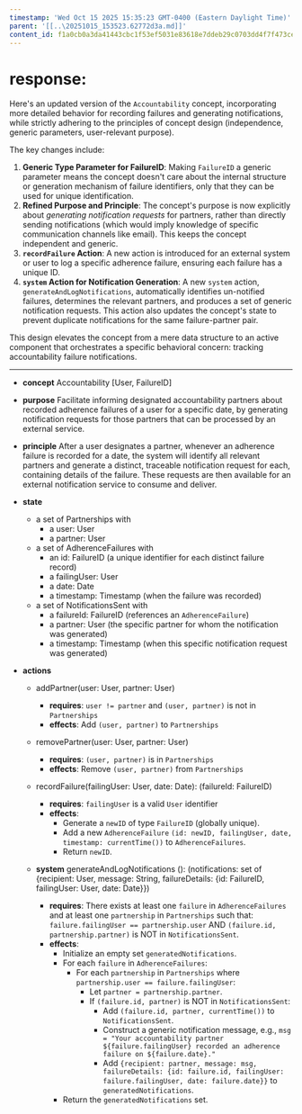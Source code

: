 ```yaml
---
timestamp: 'Wed Oct 15 2025 15:35:23 GMT-0400 (Eastern Daylight Time)'
parent: '[[..\20251015_153523.62772d3a.md]]'
content_id: f1a0cb0a3da41443cbc1f53ef5031e83618e7ddeb29c0703dd4f7f473ce02fb0
---
```


# response:

Here's an updated version of the `Accountability` concept, incorporating more detailed behavior for recording failures and generating notifications, while strictly adhering to the principles of concept design (independence, generic parameters, user-relevant purpose).

The key changes include:

1. **Generic Type Parameter for FailureID**: Making `FailureID` a generic parameter means the concept doesn't care about the internal structure or generation mechanism of failure identifiers, only that they can be used for unique identification.
2. **Refined Purpose and Principle**: The concept's purpose is now explicitly about *generating notification requests* for partners, rather than directly sending notifications (which would imply knowledge of specific communication channels like email). This keeps the concept independent and generic.
3. **`recordFailure` Action**: A new action is introduced for an external system or user to log a specific adherence failure, ensuring each failure has a unique ID.
4. **`system` Action for Notification Generation**: A new `system` action, `generateAndLogNotifications`, automatically identifies un-notified failures, determines the relevant partners, and produces a set of generic notification requests. This action also updates the concept's state to prevent duplicate notifications for the same failure-partner pair.

This design elevates the concept from a mere data structure to an active component that orchestrates a specific behavioral concern: tracking accountability failure notifications.

***

* **concept** Accountability \[User, FailureID]

* **purpose** Facilitate informing designated accountability partners about recorded adherence failures of a user for a specific date, by generating notification requests for those partners that can be processed by an external service.

* **principle** After a user designates a partner, whenever an adherence failure is recorded for a date, the system will identify all relevant partners and generate a distinct, traceable notification request for each, containing details of the failure. These requests are then available for an external notification service to consume and deliver.

* **state**
  * a set of Partnerships with
    * a user: User
    * a partner: User
  * a set of AdherenceFailures with
    * an id: FailureID (a unique identifier for each distinct failure record)
    * a failingUser: User
    * a date: Date
    * a timestamp: Timestamp (when the failure was recorded)
  * a set of NotificationsSent with
    * a failureId: FailureID (references an `AdherenceFailure`)
    * a partner: User (the specific partner for whom the notification was generated)
    * a timestamp: Timestamp (when this specific notification request was generated)

* **actions**
  * addPartner(user: User, partner: User)
    * **requires**: `user != partner` and `(user, partner)` is not in `Partnerships`
    * **effects**: Add `(user, partner)` to `Partnerships`

  * removePartner(user: User, partner: User)
    * **requires**: `(user, partner)` is in `Partnerships`
    * **effects**: Remove `(user, partner)` from `Partnerships`

  * recordFailure(failingUser: User, date: Date): (failureId: FailureID)
    * **requires**: `failingUser` is a valid `User` identifier
    * **effects**:
      * Generate a `newID` of type `FailureID` (globally unique).
      * Add a new `AdherenceFailure` `(id: newID, failingUser, date, timestamp: currentTime())` to `AdherenceFailures`.
      * Return `newID`.

  * **system** generateAndLogNotifications (): (notifications: set of {recipient: User, message: String, failureDetails: {id: FailureID, failingUser: User, date: Date}})
    * **requires**: There exists at least one `failure` in `AdherenceFailures` and at least one `partnership` in `Partnerships` such that:
      `failure.failingUser == partnership.user` AND `(failure.id, partnership.partner)` is NOT in `NotificationsSent`.
    * **effects**:
      * Initialize an empty set `generatedNotifications`.
      * For each `failure` in `AdherenceFailures`:
        * For each `partnership` in `Partnerships` where `partnership.user == failure.failingUser`:
          * Let `partner = partnership.partner`.
          * If `(failure.id, partner)` is NOT in `NotificationsSent`:
            * Add `(failure.id, partner, currentTime())` to `NotificationsSent`.
            * Construct a generic notification message, e.g., `msg = "Your accountability partner ${failure.failingUser} recorded an adherence failure on ${failure.date}."`
            * Add `{recipient: partner, message: msg, failureDetails: {id: failure.id, failingUser: failure.failingUser, date: failure.date}}` to `generatedNotifications`.
      * Return the `generatedNotifications` set.
